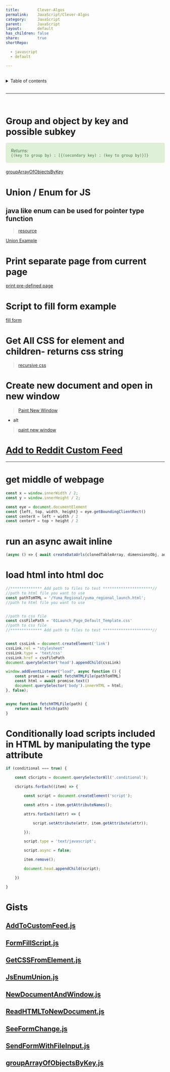 ```yaml
---
title:        Clever-Algos
permalink:    JavaScript/Clever-Algos
category:     JavaScript
parent:       JavaScript
layout:       default
has_children: false
share:        true
shortRepo:

  - javascript
  - default

---
```



<br/>                

<details markdown="block">                      
<summary>                      
Table of contents                      
</summary>                      
{: .text-delta }                      
1. TOC                      
{:toc}                      
</details>                      

<br/>                      

***                      

<br/>      

# Group and object by key and possible subkey

<div style="padding: 15px; border: 1px solid transparent; border-color: transparent; margin-bottom: 20px; border-radius: 4px; color: #3c763d; background-color: #dff0d8; border-color: #d6e9c6;">            
<em>Returns: </em>   
<br/>
<code>{(key to group by) : [{(secondary key) : (key to group by)}]}</code>          
</div> 

<a href="https://gist.github.com/14paxton/a87f5d47aaf678e89a1dfeffa51b46d9"> groupArrayOfObjectsByKey</a>      

# Union / Enum for JS

## java like enum can be used for pointer type function

> [resource](https://dev.to/avalander/union-types-with-javascript-4emo)

<a href="https://gist.github.com/14paxton/685637fd8c513c7539a10f66b2386cfe"> Union Example </a>       

# Print separate page from current page

<a href="https://gist.github.com/14paxton/8bf4b0df10a7c4add52c9d4d2da88879"> print pre-defined page </a>      

# Script to fill form example

<a href="https://gist.github.com/14paxton/fedc95a9b660e1625373bea6f92e4648"> fill form </a>      

# Get All CSS for element and children- returns css string

> [recursive css](https://gist.github.com/14paxton/70018ca1b4b990db4fbf4edfd1907af8)

# Create new document and open in new window

> [Paint New Window](https://contest-server.cs.uchicago.edu/ref/JavaScript/developer.mozilla.org/en-US/docs/Web/API/Window/open.html)

- alt

> [paint new window](https://gist.github.com/14paxton/fb7f33fd6f5fa7a15077b6ebf18fca44)

# [Add to Reddit Custom Feed](https://gist.github.com/14paxton/63944ec7e8bcd0e7ee9b97e3dc6fd48e)

---

# get middle of webpage

```javascript      
const x = window.innerWidth / 2;
const y = window.innerHeight / 2;

const eye = document.documentElement
const {left, top, width, height} = eye.getBoundingClientRect()
const centerX = left + width / 2
const centerY = top + height / 2      
```      

# run an async await inline

```javascript      
(async () => { await createDataUrls(clonedTableArray, dimensionsObj, additionalSlides, resolveURLCreation, rejectURL)})()      
```      

# load html into html doc

```javascript      
//************** Add path to files to test **********************//      
//path to html file you want to use      
const pathToHTML = '/Yuma_Regional/yuma_regional_launch.html';
//path to html file you want to use      


//path to css file      
const cssFilePath = '01Launch_Page_Default_Template.css'
//path to css file      
//************** Add path to files to test **********************//      


const cssLink = document.createElement('link')
cssLink.rel = "stylesheet"
cssLink.type = 'text/css'
cssLink.href = cssFilePath
document.querySelector('head').appendChild(cssLink)

window.addEventListener("load", async function () {
    const promise = await fetchHTMLFile(pathToHTML)
    const html = await promise.text()
    document.querySelector('body').innerHTML = html;
}, false);


async function fetchHTMLFile(path) {
    return await fetch(path)
}      
```      

# Conditionally load scripts included in HTML by manipulating the type attribute

```javascript      
if (conditional === true) {

    const cScripts = document.querySelectorAll('.conditional');

    cScripts.forEach((item) => {

        const script = document.createElement('script');

        const attrs = item.getAttributeNames();

        attrs.forEach((attr) => {

            script.setAttribute(attr, item.getAttribute(attr));

        });

        script.type = 'text/javascript';

        script.async = false;

        item.remove();

        document.head.appendChild(script);

    })

}      
```  

# Gists

## [AddToCustomFeed.js](https://gist.github.com/14paxton/63944ec7e8bcd0e7ee9b97e3dc6fd48e)

## [FormFillScript.js](https://gist.github.com/14paxton/fedc95a9b660e1625373bea6f92e4648)

## [GetCSSFromElement.js](https://gist.github.com/14paxton/70018ca1b4b990db4fbf4edfd1907af8)

## [JsEnumUnion.js](https://gist.github.com/14paxton/685637fd8c513c7539a10f66b2386cfe)

## [NewDocumentAndWindow.js](https://gist.github.com/14paxton/fb7f33fd6f5fa7a15077b6ebf18fca44)

## [ReadHTMLToNewDocument.js](https://gist.github.com/14paxton/a5a6b17131a2791b757973f866e3eb98)

## [SeeFormChange.js](https://gist.github.com/14paxton/f7f177713ec7e8effcdeec086c22e43a)

## [SendFormWithFileInput.js](https://gist.github.com/14paxton/eeeb29357613698bd877eb35dcf0ad89)

## [groupArrayOfObjectsByKey.js](https://gist.github.com/14paxton/a87f5d47aaf678e89a1dfeffa51b46d9)